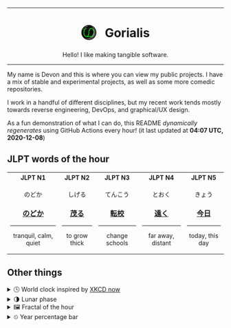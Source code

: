 ***

<h1 align="center">
<sub>
    <img src="readme/resources/avatar.png" height="36">
</sub>
&nbsp;
Gorialis
</h1>
<p align="center">
Hello! I like making tangible software.
</p>

***

My name is Devon and this is where you can view my public projects. I have a mix of stable and experimental projects, as well as some more comedic repositories.

I work in a handful of different disciplines, but my recent work tends mostly towards reverse engineering, DevOps, and graphical/UX design.

As a fun demonstration of what I can do, this README *dynamically regenerates* using GitHub Actions every hour! (it last updated at **04:07 UTC, 2020-12-08**)

<h2>JLPT words of the hour</h2>
<table>
    <tr>
        <th>JLPT N1</th>
        <th>JLPT N2</th>
        <th>JLPT N3</th>
        <th>JLPT N4</th>
        <th>JLPT N5</th>
    </tr>
    <tr>
        <td>
            <p align="center">のどか</p>
            <h3 align="center"><b><a href="https://jisho.org/search/%E3%81%AE%E3%81%A9%E3%81%8B">のどか</a></b></h3>
            <hr>
            <p align="center">tranquil,<wbr> calm,<wbr> quiet</p>
        </td>
        <td>
            <p align="center">しげる</p>
            <h3 align="center"><b><a href="https://jisho.org/search/%E8%8C%82%E3%82%8B">茂る</a></b></h3>
            <hr>
            <p align="center">to grow thick</p>
        </td>
        <td>
            <p align="center">てんこう</p>
            <h3 align="center"><b><a href="https://jisho.org/search/%E8%BB%A2%E6%A0%A1">転校</a></b></h3>
            <hr>
            <p align="center">change schools</p>
        </td>
        <td>
            <p align="center">とおく</p>
            <h3 align="center"><b><a href="https://jisho.org/search/%E9%81%A0%E3%81%8F">遠く</a></b></h3>
            <hr>
            <p align="center">far away,<wbr> distant</p>
        </td>
        <td>
            <p align="center">きょう</p>
            <h3 align="center"><b><a href="https://jisho.org/search/%E4%BB%8A%E6%97%A5">今日</a></b></h3>
            <hr>
            <p align="center">today,<wbr> this day</p>
        </td>
    </tr>
</table>

<h2>Other things</h2>
<details>
<summary>🕓  World clock inspired by <a href="https://xkcd.com/now">XKCD now</a></summary>

> <img src="generated/now.png" width="512">

</details>
<details>
<summary>🌗 Lunar phase</summary>

The moon is approximately 80.01% through its phase (Last Quarter).

</details>
<details>
<summary>&#x1f5bc; Fractal of the hour</summary>

> <img src="generated/fractal.png" width="512">

</details>
<details>
<summary>&#x23f2; Year percentage bar</summary>
<pre><code>2020 [██████████████████▁▁] 93.49%</code></pre>
</details>
